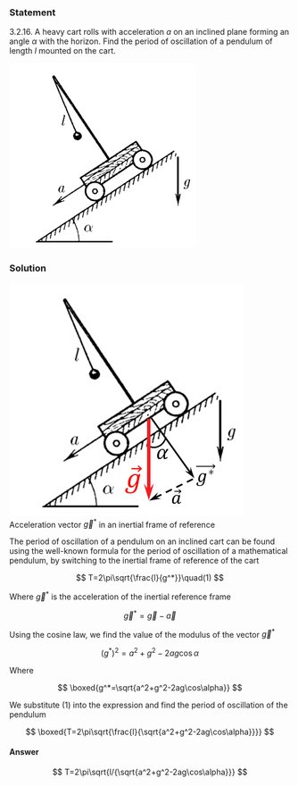 ###  Statement

$3.2.16.$ A heavy cart rolls with acceleration $a$ on an inclined plane forming an angle $\alpha$ with the horizon. Find the period of oscillation of a pendulum of length $l$ mounted on the cart.

![ For problem $3.2.16$ |335x331, 31%](../../img/3.2.16/3.2.16.png)

### Solution

![ Acceleration vector $\vec{g}^*$ in an inertial frame of reference |419x418, 36%](../../img/3.2.16/3.2.16_1.png)  Acceleration vector $\vec{g}^*$ in an inertial frame of reference

The period of oscillation of a pendulum on an inclined cart can be found using the well-known formula for the period of oscillation of a mathematical pendulum, by switching to the inertial frame of reference of the cart

$$
T=2\pi\sqrt{\frac{l}{g^*}}\quad(1)
$$

Where $\vec{g}^*$ is the acceleration of the inertial reference frame

$$
\vec{g}^*=\vec{g}-\vec{a}
$$

Using the cosine law, we find the value of the modulus of the vector $\vec{g}^*$

$$
(g^{*})^2=a^2+g^2-2ag\cos\alpha
$$

Where

$$
\boxed{g^*=\sqrt{a^2+g^2-2ag\cos\alpha}}
$$

We substitute $(1)$ into the expression and find the period of oscillation of the pendulum

$$
\boxed{T=2\pi\sqrt{\frac{l}{\sqrt{a^2+g^2-2ag\cos\alpha}}}}
$$

#### Answer

$$
T=2\pi\sqrt{l/{\sqrt{a^2+g^2-2ag\cos\alpha}}}
$$